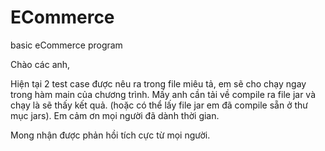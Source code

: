 # ECommerce
basic eCommerce program

Chào các anh,

Hiện tại 2 test case được nêu ra trong file miêu tả, em sẽ cho chạy ngay trong hàm main của chương trình.
Mấy anh cần tải về compile ra file jar và chạy là sẽ thấy kết quả.
(hoặc có thể lấy file jar em đã compile sẵn ở thư mục jars).
Em cảm ơn mọi người đã dành thời gian.

Mong nhận được phản hồi tích cực từ mọi người.
